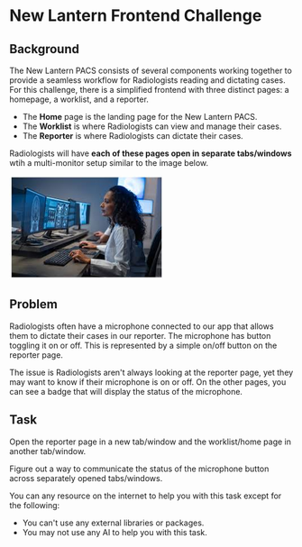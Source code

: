 # New Lantern Frontend Challenge

## Background

The New Lantern PACS consists of several components working together to provide a seamless workflow for Radiologists reading and dictating cases. For this challenge, there is a simplified frontend with three distinct pages: a homepage, a worklist, and a reporter.

- The **Home** page is the landing page for the New Lantern PACS.
- The **Worklist** is where Radiologists can view and manage their cases.
- The **Reporter** is where Radiologists can dictate their cases.

Radiologists will have **each of these pages open in separate tabs/windows** wtih a multi-monitor setup similar to the image below.

![radiologist workflow](./public/image.jpg)


## Problem

Radiologists often have a microphone connected to our app that allows them to dictate their cases in our reporter. The microphone has button toggling it on or off. This is represented by a simple on/off button on the reporter page.

The issue is Radiologists aren't always looking at the reporter page, yet they may want to know if their microphone is on or off. On the other pages, you can see a badge that will display the status of the microphone.

## Task

Open the reporter page in a new tab/window and the worklist/home page in another tab/window.

Figure out a way to communicate the status of the microphone button across separately opened tabs/windows.

You can any resource on the internet to help you with this task except for the following:

- You can't use any external libraries or packages.
- You may not use any AI to help you with this task.